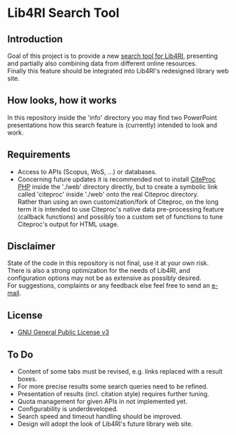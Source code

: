 # Lib4RI Search Tool


## Introduction

Goal of this project is to provide a new [search tool for Lib4RI](https://search.lib4ri.ch), presenting and partially also combining data from different online resources.<br>
Finally this feature should be integrated into Lib4RI's redesigned library web site.


## How looks, how it works
In this repository inside the 'info' directory you may find two PowerPoint presentations how this search feature is (currently) intended to look and work.


## Requirements
* Access to APIs (Scopus, WoS, ...) or databases.
* Concerning future updates it is recommended not to install [CiteProc PHP](https://github.com/seboettg/citeproc-php) inside the './web' directory directly, but to create a symbolic link called 'citeproc' inside './web' onto the real Citeproc directory.
	<br>Rather than using an own customization/fork of Citeproc, on the long term it is intended to use Citeproc's native data pre-processing feature (callback functions) and possibly too a custom set of functions to tune Citeproc's output for HTML usage. 


## Disclaimer
State of the code in this repository is not final, use it at your own risk.<br>
There is also a strong optimization for the needs of Lib4RI, and configuration options may not be as extensive as possibly desired.<br>
For suggestions, complaints or any feedback else feel free to send an [e-mail](mailto:it.0neDotTooMuch.services@lib4ri.ch).


## License
* [GNU General Public License v3](https://www.gnu.org/licenses/gpl-3.0.en.html)


## To Do
* Content of some tabs must be revised, e.g. links replaced with a result boxes.
* For more precise results some search queries need to be refined.
* Presentation of results (incl. citation style) requires further tuning.
* Quota management for given APIs in not implemented yet.
* Configurability is underdeveloped.
* Search speed and timeout handling should be improved.
* Design will adopt the look of Lib4RI's future library web site.

